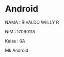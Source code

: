# Android
<p>NAMA : RIVALDO WIILLY R</p>
<p>NIM : 17090118</p>
<p>Kelas : 6A</p>
<bold>Mk Android</bold>
